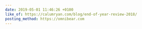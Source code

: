 ```yaml
---
date: 2019-05-01 11:46:26 +0100
like_of: https://calumryan.com/blog/end-of-year-review-2018/
posting_method: https://omnibear.com
---
```

